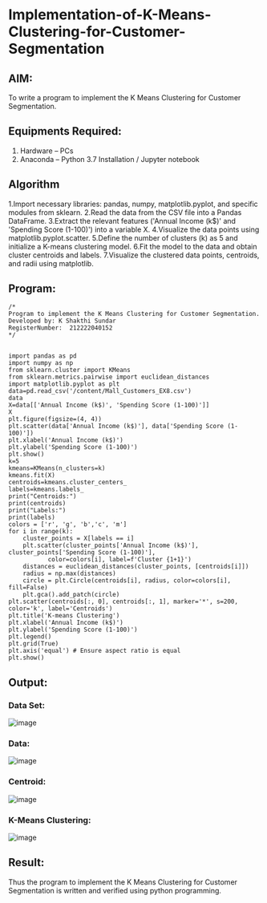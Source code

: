 # Implementation-of-K-Means-Clustering-for-Customer-Segmentation

## AIM:
To write a program to implement the K Means Clustering for Customer Segmentation.

## Equipments Required:
1. Hardware – PCs
2. Anaconda – Python 3.7 Installation / Jupyter notebook

## Algorithm
1.Import necessary libraries: pandas, numpy, matplotlib.pyplot, and specific modules from sklearn.
2.Read the data from the CSV file into a Pandas DataFrame.
3.Extract the relevant features ('Annual Income (k$)' and 'Spending Score (1-100)') into a variable X.
4.Visualize the data points using matplotlib.pyplot.scatter.
5.Define the number of clusters (k) as 5 and initialize a K-means clustering model.
6.Fit the model to the data and obtain cluster centroids and labels.
7.Visualize the clustered data points, centroids, and radii using matplotlib.


## Program:
```
/*
Program to implement the K Means Clustering for Customer Segmentation.
Developed by: K Shakthi Sundar
RegisterNumber:  212222040152
*/
```
```

import pandas as pd
import numpy as np
from sklearn.cluster import KMeans
from sklearn.metrics.pairwise import euclidean_distances
import matplotlib.pyplot as plt
data=pd.read_csv('/content/Mall_Customers_EX8.csv')
data
X=data[['Annual Income (k$)', 'Spending Score (1-100)']]
X
plt.figure(figsize=(4, 4))
plt.scatter(data['Annual Income (k$)'], data['Spending Score (1-100)'])
plt.xlabel('Annual Income (k$)')
plt.ylabel('Spending Score (1-100)')
plt.show()
k=5
kmeans=KMeans(n_clusters=k)
kmeans.fit(X)
centroids=kmeans.cluster_centers_
labels=kmeans.labels_
print("Centroids:")
print(centroids)
print("Labels:")
print(labels)
colors = ['r', 'g', 'b','c', 'm']
for i in range(k):
    cluster_points = X[labels == i]
    plt.scatter(cluster_points['Annual Income (k$)'], cluster_points['Spending Score (1-100)'], 
           color=colors[i], label=f'Cluster {1+1}')
    distances = euclidean_distances(cluster_points, [centroids[i]])
    radius = np.max(distances)
    circle = plt.Circle(centroids[i], radius, color=colors[i], fill=False)
    plt.gca().add_patch(circle)
plt.scatter(centroids[:, 0], centroids[:, 1], marker='*', s=200, color='k', label='Centroids')
plt.title('K-means Clustering')
plt.xlabel('Annual Income (k$)')
plt.ylabel('Spending Score (1-100)')
plt.legend()
plt.grid(True)
plt.axis('equal') # Ensure aspect ratio is equal
plt.show()
```

## Output:
### Data Set:
![image](https://github.com/DhanushPalani/Implementation-of-K-Means-Clustering-for-Customer-Segmentation/assets/121594640/c36b634b-54a8-45d4-b998-845adaa00f30)
### Data:
![image](https://github.com/DhanushPalani/Implementation-of-K-Means-Clustering-for-Customer-Segmentation/assets/121594640/59a35cb9-79c3-4218-b7f6-cb0180aabf2e)
### Centroid:
![image](https://github.com/ShakthiSundar-K/Implementation-of-K-Means-Clustering-for-Customer-Segmentation/assets/128116143/b47b8130-b4c7-4b09-87f3-5b7de224c288)
### K-Means Clustering:
![image](https://github.com/DhanushPalani/Implementation-of-K-Means-Clustering-for-Customer-Segmentation/assets/121594640/8fe1a610-cb8c-49c0-9914-263a972a6276)



## Result:
Thus the program to implement the K Means Clustering for Customer Segmentation is written and verified using python programming.
